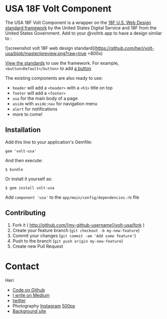 # USA 18F Volt Component

The USA 18F Volt Component is a wrapper on the [18F U.S. Web Design standard framework](https://playbook.cio.gov/designstandards/) by the United States Digital Service and 18F from the United States Government. Add to your @voltrb app to have a design similar to :

![screenshot volt 18F web design standard](https://github.com/heri/volt-usa/blob/master/preview.png?raw=true =800x)

[View the standards](https://playbook.cio.gov/designstandards/getting-started/) to use the framework. For example, `<button>Default</button>` to add [a button](https://playbook.cio.gov/designstandards/buttons/)

The existing components are also ready to use:
  * `header` will add a `<header>` with a `<h1>` title on top
  * `footer` will add a `<footer>`
  * `usa` for the main body of a page
  * `aside` with `aside:nav` for navigation menu
  * `alert` for notifications
  * more to come!

## Installation

Add this line to your application's Gemfile:

    gem 'volt-usa'

And then execute:

    $ bundle

Or install it yourself as:

    $ gem install volt-usa

Add `component 'usa'` to the `app/main/config/dependencies.rb` file

## Contributing

1. Fork it ( http://github.com/[my-github-username]/volt-usa/fork )
2. Create your feature branch (`git checkout -b my-new-feature`)
3. Commit your changes (`git commit -am 'Add some feature'`)
4. Push to the branch (`git push origin my-new-feature`)
5. Create new Pull Request

# Contact

Heri

* [Code on Github](http://github.com/heri)
* [I write on Medium](http://medium.com/@heri)
* [twitter](http://twitter.com/heri)
* Photography [Instagram](https://instagram.com/heri_rakotomalala/) [500px](https://500px.com/heri)
* [Background site](http://madmedia.ca)
